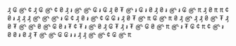 ₰ ₢ ௹ ¢ ₰ ₢ ௹ ¢ ₴ ₰ ៛ ௹ ௹ ₢ ៛ ₢ ₰ ₴ ₮ ௹ ៛ ₢ ៛ ₴ ₰ ₴ ៛ ௹ ៛ ₢ ௹ ₶ ₰ ₴ ₶ ₶ ¢ ₴ ៛ ₰ ₰ ₰ ௹ ௹ ௹ ៛ ₢ ¢ ₰ ₴ ៛ ௹ ¢ ₢ ₢ ៛ ₰ ₴ ₮ ௹ ₶ ₢ ௹ ₶ ₴ ₰ ௹ ₰ ₰ ₴ ௹ ₮ ₰ ₴ ₮ ௹ ௹ ₴ ௹ ₢ ₴ ៛ ₮ ¢ ₮ ៛ ௹ ₴ ₰ ₢ ₮ ₰ ៛ ₮ ௹ ₢ ₴ ௹ ₶ ௹ ៛ ₮ ₢ ¢ ₶ ¢ ௹ ៛ ₴ ₴ ៛ ₴ ₰ ₮ ௹ ௹ ₢ ₢ ៛ ៛ ₰ ₰ ௹ ௹ ¢ ₢ ௹ ₶


